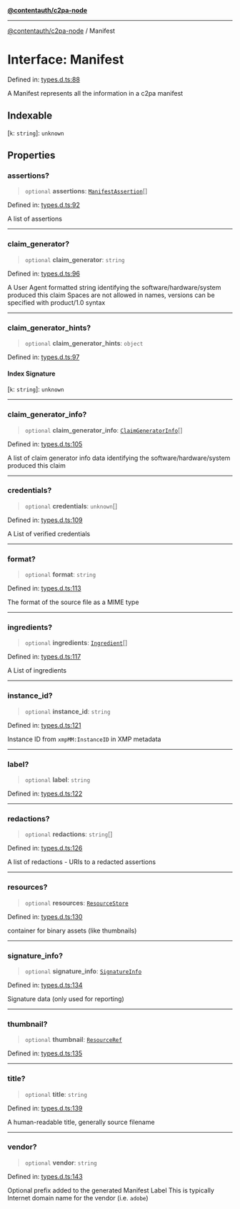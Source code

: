 [**@contentauth/c2pa-node**](../README.md)

***

[@contentauth/c2pa-node](../README.md) / Manifest

# Interface: Manifest

Defined in: [types.d.ts:88](https://github.com/contentauth/c2pa-node-v2/blob/1df68df861d38a8c4eb7c634a613532727ec72d3/js-src/types.d.ts#L88)

A Manifest represents all the information in a c2pa manifest

## Indexable

\[`k`: `string`\]: `unknown`

## Properties

### assertions?

> `optional` **assertions**: [`ManifestAssertion`](ManifestAssertion.md)[]

Defined in: [types.d.ts:92](https://github.com/contentauth/c2pa-node-v2/blob/1df68df861d38a8c4eb7c634a613532727ec72d3/js-src/types.d.ts#L92)

A list of assertions

***

### claim\_generator?

> `optional` **claim\_generator**: `string`

Defined in: [types.d.ts:96](https://github.com/contentauth/c2pa-node-v2/blob/1df68df861d38a8c4eb7c634a613532727ec72d3/js-src/types.d.ts#L96)

A User Agent formatted string identifying the software/hardware/system produced this claim Spaces are not allowed in names, versions can be specified with product/1.0 syntax

***

### claim\_generator\_hints?

> `optional` **claim\_generator\_hints**: `object`

Defined in: [types.d.ts:97](https://github.com/contentauth/c2pa-node-v2/blob/1df68df861d38a8c4eb7c634a613532727ec72d3/js-src/types.d.ts#L97)

#### Index Signature

\[`k`: `string`\]: `unknown`

***

### claim\_generator\_info?

> `optional` **claim\_generator\_info**: [`ClaimGeneratorInfo`](ClaimGeneratorInfo.md)[]

Defined in: [types.d.ts:105](https://github.com/contentauth/c2pa-node-v2/blob/1df68df861d38a8c4eb7c634a613532727ec72d3/js-src/types.d.ts#L105)

A list of claim generator info data identifying the software/hardware/system produced this claim

***

### credentials?

> `optional` **credentials**: `unknown`[]

Defined in: [types.d.ts:109](https://github.com/contentauth/c2pa-node-v2/blob/1df68df861d38a8c4eb7c634a613532727ec72d3/js-src/types.d.ts#L109)

A List of verified credentials

***

### format?

> `optional` **format**: `string`

Defined in: [types.d.ts:113](https://github.com/contentauth/c2pa-node-v2/blob/1df68df861d38a8c4eb7c634a613532727ec72d3/js-src/types.d.ts#L113)

The format of the source file as a MIME type

***

### ingredients?

> `optional` **ingredients**: [`Ingredient`](Ingredient.md)[]

Defined in: [types.d.ts:117](https://github.com/contentauth/c2pa-node-v2/blob/1df68df861d38a8c4eb7c634a613532727ec72d3/js-src/types.d.ts#L117)

A List of ingredients

***

### instance\_id?

> `optional` **instance\_id**: `string`

Defined in: [types.d.ts:121](https://github.com/contentauth/c2pa-node-v2/blob/1df68df861d38a8c4eb7c634a613532727ec72d3/js-src/types.d.ts#L121)

Instance ID from `xmpMM:InstanceID` in XMP metadata

***

### label?

> `optional` **label**: `string`

Defined in: [types.d.ts:122](https://github.com/contentauth/c2pa-node-v2/blob/1df68df861d38a8c4eb7c634a613532727ec72d3/js-src/types.d.ts#L122)

***

### redactions?

> `optional` **redactions**: `string`[]

Defined in: [types.d.ts:126](https://github.com/contentauth/c2pa-node-v2/blob/1df68df861d38a8c4eb7c634a613532727ec72d3/js-src/types.d.ts#L126)

A list of redactions - URIs to a redacted assertions

***

### resources?

> `optional` **resources**: [`ResourceStore`](ResourceStore.md)

Defined in: [types.d.ts:130](https://github.com/contentauth/c2pa-node-v2/blob/1df68df861d38a8c4eb7c634a613532727ec72d3/js-src/types.d.ts#L130)

container for binary assets (like thumbnails)

***

### signature\_info?

> `optional` **signature\_info**: [`SignatureInfo`](SignatureInfo.md)

Defined in: [types.d.ts:134](https://github.com/contentauth/c2pa-node-v2/blob/1df68df861d38a8c4eb7c634a613532727ec72d3/js-src/types.d.ts#L134)

Signature data (only used for reporting)

***

### thumbnail?

> `optional` **thumbnail**: [`ResourceRef`](ResourceRef.md)

Defined in: [types.d.ts:135](https://github.com/contentauth/c2pa-node-v2/blob/1df68df861d38a8c4eb7c634a613532727ec72d3/js-src/types.d.ts#L135)

***

### title?

> `optional` **title**: `string`

Defined in: [types.d.ts:139](https://github.com/contentauth/c2pa-node-v2/blob/1df68df861d38a8c4eb7c634a613532727ec72d3/js-src/types.d.ts#L139)

A human-readable title, generally source filename

***

### vendor?

> `optional` **vendor**: `string`

Defined in: [types.d.ts:143](https://github.com/contentauth/c2pa-node-v2/blob/1df68df861d38a8c4eb7c634a613532727ec72d3/js-src/types.d.ts#L143)

Optional prefix added to the generated Manifest Label This is typically Internet domain name for the vendor (i.e. `adobe`)
